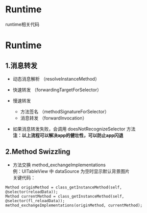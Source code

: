 # Runtime  
runtime相关代码  

# Runtime  

## 1.消息转发  
  * 动态消息解析 （resolveInstanceMethod）  
  * 快速转发 （forwardingTargetForSelector）  
  * 慢速转发  
      * 方法签名 （methodSignatureForSelector）  
      * 消息转发 （forwardInvocation）  
  
  * 如果消息转发失败，会调用 doesNotRecognizeSelector 方法  
**注：以上流程可以解决app的健壮性，可以防止app闪退**  


## 2.Method Swizzling   
  * 方法交换 method_exchangeImplementations  
  例：UITableView 中 dataSource 为空时显示默认背景图片  
  关键代码：  
  ```
Method originMethod = class_getInstanceMethod(self, @selector(reloadData));  
Method currentMethod = class_getInstanceMethod(self, @selector(fl_reloadData));  
method_exchangeImplementations(originMethod, currentMethod);
  
```
